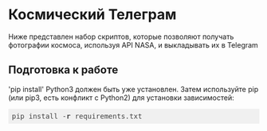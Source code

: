 <h1>Космический Телеграм</h1>

Ниже представлен набор скриптов, которые позволяют получать фотографии космоса, используя API NASA, и выкладывать их в Telegram

<h2>Подготовка к работе</h2>

'pip install'
Python3 должен быть уже установлен. Затем используйте pip (или pip3, есть конфликт с Python2) для установки зависимостей:

<pre class="hljs" style="display: block; overflow-x: auto; padding: 0.5em; background-color: rgb(240, 240, 240); color: rgb(68, 68, 68);">pip install -<span class="hljs-keyword" style="font-weight: 700;">r</span> requirements.txt</pre>
